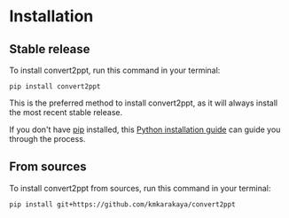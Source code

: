 # Installation

## Stable release

To install convert2ppt, run this command in your terminal:

```
pip install convert2ppt
```

This is the preferred method to install convert2ppt, as it will always install the most recent stable release.

If you don't have [pip](https://pip.pypa.io) installed, this [Python installation guide](http://docs.python-guide.org/en/latest/starting/installation/) can guide you through the process.

## From sources

To install convert2ppt from sources, run this command in your terminal:

```
pip install git+https://github.com/kmkarakaya/convert2ppt
```
